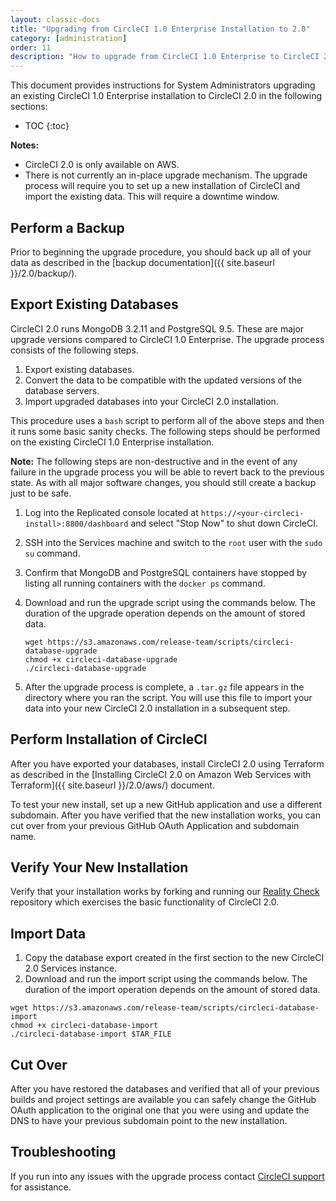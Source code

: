 ```yaml
---
layout: classic-docs
title: "Upgrading from CircleCI 1.0 Enterprise Installation to 2.0"
category: [administration]
order: 11
description: "How to upgrade from CircleCI 1.0 Enterprise to CircleCI 2.0"
---
```


This document provides instructions for System Administrators upgrading an existing CircleCI 1.0 Enterprise installation to CircleCI 2.0 in the following sections: 

* TOC
{:toc}

**Notes:** 
- CircleCI 2.0 is only available on AWS. 
- There is not currently an in-place upgrade mechanism. The upgrade process will require you to set up a new installation of CircleCI and import the existing data. This will require a downtime window.
 
## Perform a Backup

Prior to beginning the upgrade procedure, you should back up all of your data as described in the [backup documentation]({{ site.baseurl }}/2.0/backup/).

## Export Existing Databases 

CircleCI 2.0 runs MongoDB 3.2.11 and PostgreSQL 9.5. These are major upgrade versions compared to CircleCI 1.0 Enterprise. The upgrade process consists of the following steps. 

1. Export existing databases. 
2. Convert the data to be compatible with the updated versions of the database servers. 
3. Import upgraded databases into your CircleCI 2.0 installation. 

This procedure uses a `bash` script to perform all of the above steps and then it runs some basic sanity checks. The following steps should be performed on the existing CircleCI 1.0 Enterprise installation. 

**Note:** The following steps are non-destructive and in the event of any failure in the upgrade process you will be able to revert back to the previous state. As with all major software changes, you should still create a backup just to be safe. 

1. Log into the Replicated console located at `https://<your-circleci-install>:8800/dashboard` and select "Stop Now" to shut down CircleCI. 
2. SSH into the Services machine and switch to the `root` user with the `sudo su` command.
3. Confirm that MongoDB and PostgreSQL containers have stopped by listing all running containers with the `docker ps` command.
4. Download and run the upgrade script using the commands below. The duration of the upgrade operation depends on the amount of stored data. 

	```
	wget https://s3.amazonaws.com/release-team/scripts/circleci-database-upgrade
	chmod +x circleci-database-upgrade
	./circleci-database-upgrade
	```

5. After the upgrade process is complete, a `.tar.gz` file appears in the directory where you ran the script. You will use this file to import your data into your new CircleCI 2.0 installation in a subsequent step. 

## Perform Installation of CircleCI 

After you have exported your databases, install CircleCI 2.0 using Terraform as described in the [Installing CircleCI 2.0 on Amazon Web Services with Terraform]({{ site.baseurl }}/2.0/aws/) document.

To test your new install, set up a new GitHub application and use a different subdomain. After you have verified that the new installation works, you can cut over from your previous GitHub OAuth Application and subdomain name. 

## Verify Your New Installation 

Verify that your installation works by forking and running our [Reality Check](https://github.com/circleci/realitycheck) repository which exercises the basic functionality of CircleCI 2.0. 

## Import Data 

1. Copy the database export created in the first section to the new CircleCI 2.0 Services instance. 
2. Download and run the import script using the commands below. The duration of the import operation depends on the amount of stored data. 

  ```
  wget https://s3.amazonaws.com/release-team/scripts/circleci-database-import
  chmod +x circleci-database-import
  ./circleci-database-import $TAR_FILE
  ```

## Cut Over

After you have restored the databases and verified that all of your previous builds and project settings are available you can safely change the GitHub OAuth application to the original one that you were using and update the DNS to have your previous subdomain point to the new installation. 

## Troubleshooting

If you run into any issues with the upgrade process contact [CircleCI support](mailto:enterprise-support@circleci.com) for assistance. 

